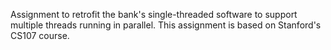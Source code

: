 Assignment to retrofit the bank's single-threaded software to support multiple threads running in parallel. 
This assignment is based on Stanford's CS107 course.
